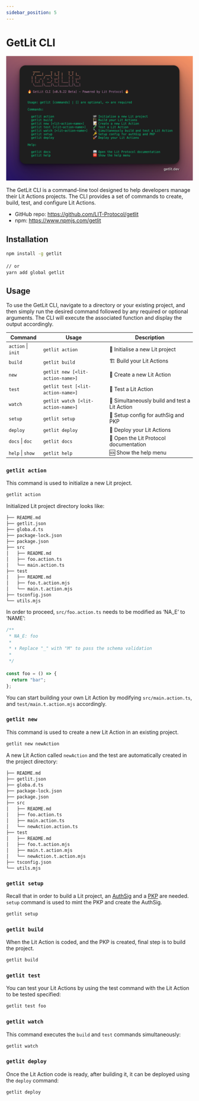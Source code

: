 ```yaml
---
sidebar_position: 5
---
```


# GetLit CLI

![](https://raw.githubusercontent.com/LIT-Protocol/getlit/main/banner.png)

The GetLit CLI is a command-line tool designed to help developers manage their Lit Actions projects. The CLI provides a set of commands to create, build, test, and configure Lit Actions.

- GitHub repo: https://github.com/LIT-Protocol/getlit
- npm: https://www.npmjs.com/getlit

## Installation

```bash
npm install -g getlit

// or
yarn add global getlit
```

## Usage

To use the GetLit CLI, navigate to a directory or your existing project, and then simply run the desired command followed by any required or optional arguments. The CLI will execute the associated function and display the output accordingly.

| Command                  | Usage                               | Description                               |
| ------------------------ | ----------------------------------- | ----------------------------------------- |
| `action` \| `init` | `getlit action`                       | 🏁 Initialise a new Lit project           |
| `build`           | `getlit build`                      | 🏗  Build your Lit Actions                |
| `new` | `getlit new [<lit-action-name>]` | 📝 Create a new Lit Action                |
| `test`            | `getlit test [<lit-action-name>]`   | 🧪 Test a Lit Action                      |
| `watch`           | `getlit watch [<lit-action-name>]`  | 🔧 Simultaneously build and test a Lit Action |
| `setup`           | `getlit setup`                      | 🔑 Setup config for authSig and PKP      |
| `deploy`           | `getlit deploy`                      | 🚀 Deploy your Lit Actions      |
| `docs` \| `doc` | `getlit docs`                       | 📖 Open the Lit Protocol documentation   |
| `help` \|  `show` | `getlit help`    | 🆘 Show the help menu                     |

### `getlit action`

This command is used to initialize a new Lit project.

```bash
getlit action
```

Initialized Lit project directory looks like:

```
├── README.md
├── getlit.json
├── globa.d.ts
├── package-lock.json
├── package.json
├── src
│   ├── README.md
│   ├── foo.action.ts
│   └── main.action.ts
├── test
│   ├── README.md
│   ├── foo.t.action.mjs
│   └── main.t.action.mjs
├── tsconfig.json
└── utils.mjs
```

In order to proceed, `src/foo.action.ts` needs to be modified as ‘NA_E’ to ‘NAME’:

```javascript
/**
 * NA_E: foo
 *
 * ⬆️ Replace "_" with "M" to pass the schema validation
 *
 */
 
const foo = () => {
  return "bar";
};
```

You can start building your own Lit Action by modifying `src/main.action.ts`, and `test/main.t.action.mjs` accordingly.

### `getlit new`

This command is used to create a new Lit Action in an existing project.

```bash
getlit new newAction
```

A new Lit Action called `newAction` and the test are automatically created in the project directory:

```
├── README.md
├── getlit.json
├── globa.d.ts
├── package-lock.json
├── package.json
├── src
│   ├── README.md
│   ├── foo.action.ts
│   ├── main.action.ts
│   └── newAction.action.ts
├── test
│   ├── README.md
│   ├── foo.t.action.mjs
│   ├── main.t.action.mjs
│   └── newAction.t.action.mjs
├── tsconfig.json
└── utils.mjs
```

### `getlit setup`

Recall that in order to build a Lit project, an [AuthSig](https://developer.litprotocol.com/v3/sdk/authentication/auth-sig) and a [PKP](https://developer.litprotocol.com/v3/sdk/wallets/intro) are needed. `setup` command is used to mint the PKP and create the AuthSig.

```bash
getlit setup
```

### `getlit build`

When the Lit Action is coded, and the PKP is created, final step is to build the project.

```bash
getlit build
```

### `getlit test`

You can test your Lit Actions by using the test command with the Lit Action to be tested specified:

```bash
getlit test foo
```

### `getlit watch`

This command executes the `build` and `test` commands simultaneously:

```bash
getlit watch
```

### `getlit deploy`

Once the Lit Action code is ready, after building it, it can be deployed using the `deploy` command:

```bash
getlit deploy
```

